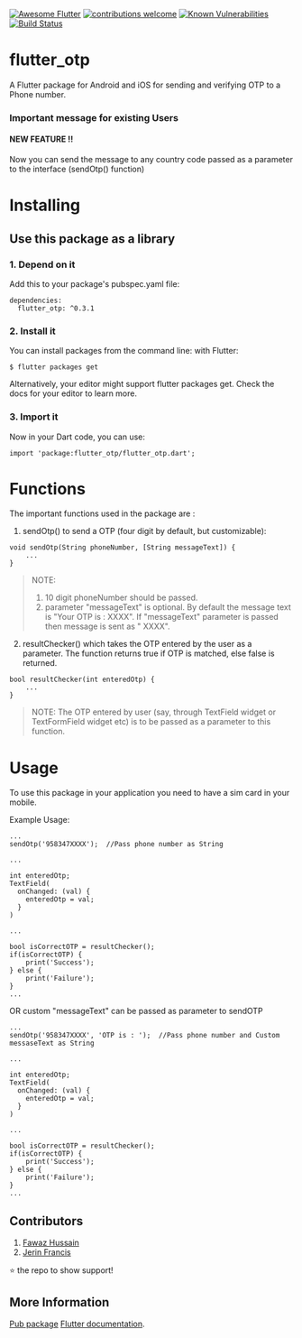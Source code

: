 [![Awesome Flutter](https://img.shields.io/badge/Awesome-Flutter-blue.svg?longCache=true&style=flat-square)](https://github.com/Solido/awesome-flutter)
[![contributions welcome](https://img.shields.io/badge/contributions-welcome-brightgreen.svg?style=flat)](https://github.com/dwyl/esta/issues)
[![Known Vulnerabilities](https://snyk.io/test/github/dwyl/hapi-auth-jwt2/badge.svg?targetFile=package.json)](https://snyk.io/test/github/dwyl/hapi-auth-jwt2?targetFile=package.json)
[![Build Status](https://travis-ci.org/dwyl/esta.svg?branch=master)](https://travis-ci.org/dwyl/esta)

# flutter_otp

A Flutter package for Android and iOS for sending and verifying OTP to a Phone number.

### Important message for existing Users
#### NEW FEATURE !!

Now you can send the message to any country code passed as a parameter to the interface (sendOtp() function)

# Installing
## Use this package as a library
### 1. Depend on it
Add this to your package's pubspec.yaml file:
```
dependencies:
  flutter_otp: ^0.3.1
```
### 2. Install it
You can install packages from the command line:
with Flutter:
```
$ flutter packages get
```
Alternatively, your editor might support flutter packages get. Check the docs for your editor to learn more.

### 3. Import it
Now in your Dart code, you can use:
```
import 'package:flutter_otp/flutter_otp.dart';
```

# Functions

The important functions used in the package are : 

1. sendOtp() to send a OTP (four digit by default, but customizable): 

``` 
void sendOtp(String phoneNumber, [String messageText]) {
    ...        
}
```

>NOTE:
> 1. 10 digit phoneNumber should be passed.
> 2. parameter "messageText" is optional. By default the message text is "Your OTP is : XXXX". If "messageText" parameter is passed then message is sent as "<messageText> XXXX".

2. resultChecker() which takes the OTP entered by the user as a parameter. The function returns true if OTP is matched, else false is returned.

``` 
bool resultChecker(int enteredOtp) {
    ...
} 
```

>NOTE: The OTP entered by user (say, through TextField widget or TextFormField widget etc) is to be passed as a parameter to this function.

# Usage

To use this package in your application you need to have a sim card in your mobile.

Example Usage:

```
...
sendOtp('958347XXXX');  //Pass phone number as String

...

int enteredOtp;
TextField(
  onChanged: (val) {
    enteredOtp = val;    
  }
)

...

bool isCorrectOTP = resultChecker();
if(isCorrectOTP) {
    print('Success');
} else {
    print('Failure');
}
...
```

OR custom "messageText" can be passed as parameter to sendOTP

```
...
sendOtp('958347XXXX', 'OTP is : ');  //Pass phone number and Custom messaseText as String

...

int enteredOtp;
TextField(
  onChanged: (val) {
    enteredOtp = val;    
  }
)

...

bool isCorrectOTP = resultChecker();
if(isCorrectOTP) {
    print('Success');
} else {
    print('Failure');
}
...
```

## Contributors
1. [Fawaz Hussain](https://github.com/fawazhussain)
2. [Jerin Francis](https://github.com/JerinFrancisA)


:star: the repo to show support!


## More Information
[Pub package](https://pub.dartlang.org/packages/flutter_otp)
[Flutter documentation](https://flutter.io/).
